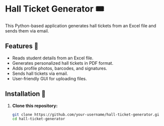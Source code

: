 # Hall Ticket Generator 🎟️

This Python-based application generates hall tickets from an Excel file and sends them via email.

## Features 🚀
- Reads student details from an Excel file.
- Generates personalized hall tickets in PDF format.
- Adds profile photos, barcodes, and signatures.
- Sends hall tickets via email.
- User-friendly GUI for uploading files.

## Installation 🔧
1. **Clone this repository:**
   ```sh
   git clone https://github.com/your-username/hall-ticket-generator.git
   cd hall-ticket-generator

